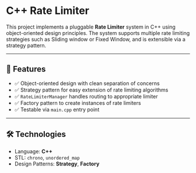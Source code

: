 # C++ Rate Limiter

This project implements a pluggable **Rate Limiter** system in C++ using object-oriented design principles. The system supports multiple rate limiting strategies such as Sliding window or Fixed Window, and is extensible via a strategy pattern.

---

## 🚀 Features

- ✅ Object-oriented design with clean separation of concerns
- ✅ Strategy pattern for easy extension of rate limiting algorithms
- ✅ `RateLimiterManager` handles routing to appropriate limiter
- ✅ Factory pattern to create instances of rate limiters
- ✅ Testable via `main.cpp` entry point

---

## 🛠️ Technologies

- Language: **C++**
- STL: `chrono`, `unordered_map`
- Design Patterns: **Strategy**, **Factory**

